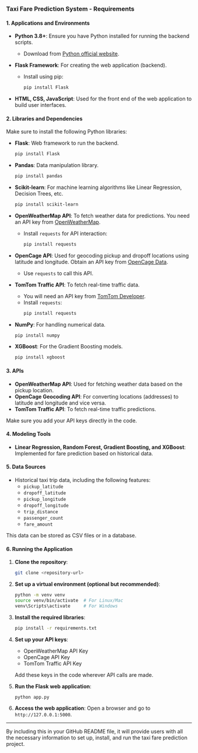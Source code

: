 
### Taxi Fare Prediction System - Requirements

#### 1. **Applications and Environments**

- **Python 3.8+**: Ensure you have Python installed for running the backend scripts.
  - Download from [Python official website](https://www.python.org/downloads/).

- **Flask Framework**: For creating the web application (backend).
  - Install using pip:
    ```bash
    pip install Flask
    ```

- **HTML, CSS, JavaScript**: Used for the front end of the web application to build user interfaces.

#### 2. **Libraries and Dependencies**

Make sure to install the following Python libraries:

- **Flask**: Web framework to run the backend.
  ```bash
  pip install Flask
  ```

- **Pandas**: Data manipulation library.
  ```bash
  pip install pandas
  ```

- **Scikit-learn**: For machine learning algorithms like Linear Regression, Decision Trees, etc.
  ```bash
  pip install scikit-learn
  ```

- **OpenWeatherMap API**: To fetch weather data for predictions. You need an API key from [OpenWeatherMap](https://openweathermap.org/api).
  - Install `requests` for API interaction:
    ```bash
    pip install requests
    ```

- **OpenCage API**: Used for geocoding pickup and dropoff locations using latitude and longitude. Obtain an API key from [OpenCage Data](https://opencagedata.com/).
  - Use `requests` to call this API.

- **TomTom Traffic API**: To fetch real-time traffic data.
  - You will need an API key from [TomTom Developer](https://developer.tomtom.com/).
  - Install `requests`:
    ```bash
    pip install requests
    ```

- **NumPy**: For handling numerical data.
  ```bash
  pip install numpy
  ```

- **XGBoost**: For the Gradient Boosting models.
  ```bash
  pip install xgboost
  ```

#### 3. **APIs**

- **OpenWeatherMap API**: Used for fetching weather data based on the pickup location.
- **OpenCage Geocoding API**: For converting locations (addresses) to latitude and longitude and vice versa.
- **TomTom Traffic API**: To fetch real-time traffic predictions.
  
Make sure you add your API keys directly in the code.

#### 4. **Modeling Tools**

- **Linear Regression, Random Forest, Gradient Boosting, and XGBoost**: Implemented for fare prediction based on historical data.
  
#### 5. **Data Sources**

- Historical taxi trip data, including the following features:
  - `pickup_latitude`
  - `dropoff_latitude`
  - `pickup_longitude`
  - `dropoff_longitude`
  - `trip_distance`
  - `passenger_count`
  - `fare_amount`
  
This data can be stored as CSV files or in a database.

#### 6. **Running the Application**

1. **Clone the repository**:
   ```bash
   git clone <repository-url>
   ```

2. **Set up a virtual environment (optional but recommended)**:
   ```bash
   python -m venv venv
   source venv/bin/activate  # For Linux/Mac
   venv\Scripts\activate     # For Windows
   ```

3. **Install the required libraries**:
   ```bash
   pip install -r requirements.txt
   ```

4. **Set up your API keys**:
   - OpenWeatherMap API Key
   - OpenCage API Key
   - TomTom Traffic API Key
   
   Add these keys in the code wherever API calls are made.

5. **Run the Flask web application**:
   ```bash
   python app.py
   ```

6. **Access the web application**:
   Open a browser and go to `http://127.0.0.1:5000`.

---

By including this in your GitHub README file, it will provide users with all the necessary information to set up, install, and run the taxi fare prediction project.
